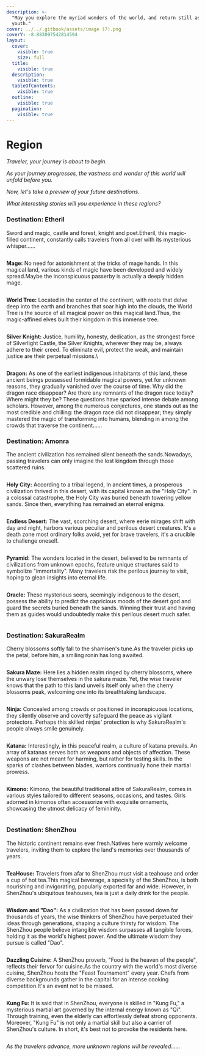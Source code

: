 ```yaml
---
description: >-
  "May you explore the myriad wonders of the world, and return still as a
  youth."
cover: ../../.gitbook/assets/image (7).png
coverY: -8.883097542814594
layout:
  cover:
    visible: true
    size: full
  title:
    visible: true
  description:
    visible: true
  tableOfContents:
    visible: true
  outline:
    visible: true
  pagination:
    visible: true
---
```


# Region

_Traveler, your journey is about to begin._

_As your journey progresses, the vastness and wonder of this world will unfold before you._

_Now, let's take a preview of your future destinations._&#x20;

_What interesting stories will you experience in these regions?_



### Destination: Etheril

Sword and magic, castle and forest, knight and poet.Etheril, this magic-filled continent, constantly calls travelers from all over with its mysterious whisper......

<figure><img src="../../.gitbook/assets/image (17).png" alt=""><figcaption></figcaption></figure>

**Mage:** No need for astonishment at the tricks of mage hands. In this magical land, various kinds of magic have been developed and widely spread.Maybe the inconspicuous passerby is actually a deeply hidden mage.

<figure><img src="../../.gitbook/assets/image (52).png" alt=""><figcaption></figcaption></figure>

**World Tree:** Located in the center of the continent, with roots that delve deep into the earth and branches that soar high into the clouds, the World Tree is the source of all magical power on this magical land.Thus, the magic-affined elves built their kingdom in this immense tree.

<figure><img src="../../.gitbook/assets/image (49).png" alt=""><figcaption></figcaption></figure>

**Silver Knight:** Justice, humility, honesty, dedication, as the strongest force of Silverlight Castle, the Silver Knights, wherever they may be, always adhere to their creed. To eliminate evil, protect the weak, and maintain justice are their perpetual missions.\


<figure><img src="../../.gitbook/assets/image (6).png" alt=""><figcaption></figcaption></figure>

**Dragon:** As one of the earliest indigenous inhabitants of this land, these ancient beings possessed formidable magical powers, yet for unknown reasons, they gradually vanished over the course of time. Why did the dragon race disappear? Are there any remnants of the dragon race today? Where might they be? These questions have sparked intense debate among scholars. However, among the numerous conjectures, one stands out as the most credible and chilling: the dragon race did not disappear; they simply mastered the magic of transforming into humans, blending in among the crowds that traverse the continent......



### Destination: Amonra

The ancient civilization has remained silent beneath the sands.Nowadays, passing travelers can only imagine the lost kingdom through those scattered ruins.

<figure><img src="../../.gitbook/assets/image (18).png" alt=""><figcaption></figcaption></figure>

**Holy City:** According to a tribal legend, In ancient times, a prosperous civilization thrived in this desert, with its capital known as the "Holy City". In a colossal catastrophe, the Holy City was buried beneath towering yellow sands. Since then, everything has remained an eternal enigma.

<figure><img src="../../.gitbook/assets/image (1) (1) (1).png" alt=""><figcaption></figcaption></figure>

**Endless Desert:** The vast, scorching desert, where eerie mirages shift with day and night, harbors various peculiar and perilous desert creatures. It's a death zone most ordinary folks avoid, yet for brave travelers, it's a crucible to challenge oneself.

<figure><img src="../../.gitbook/assets/image (50).png" alt=""><figcaption></figcaption></figure>

**Pyramid:** The wonders located in the desert, believed to be remnants of civilizations from unknown epochs, feature unique structures said to symbolize "immortality". Many travelers risk the perilous journey to visit, hoping to glean insights into eternal life.

<figure><img src="../../.gitbook/assets/image (48).png" alt=""><figcaption></figcaption></figure>

**Oracle:** These mysterious seers, seemingly indigenous to the desert, possess the ability to predict the capricious moods of the desert god and guard the secrets buried beneath the sands. Winning their trust and having them as guides would undoubtedly make this perilous desert much safer.

<figure><img src="../../.gitbook/assets/image (58).png" alt=""><figcaption></figcaption></figure>

### Destination: SakuraRealm

Cherry blossoms softly fall to the shamisen's tune.As the traveler picks up the petal, before him, a smiling ronin has long awaited.

<figure><img src="../../.gitbook/assets/image (19).png" alt=""><figcaption></figcaption></figure>

**Sakura Maze:** Here lies a hidden realm ringed by cherry blossoms, where the unwary lose themselves in the sakura maze. Yet, the wise traveler knows that the path to this land unveils itself only when the cherry blossoms peak, welcoming one into its breathtaking landscape.

<figure><img src="../../.gitbook/assets/image (3) (1).png" alt=""><figcaption></figcaption></figure>

**Ninja:** Concealed among crowds or positioned in inconspicuous locations, they silently observe and covertly safeguard the peace as vigilant protectors. Perhaps this skilled ninjas' protection is why SakuraRealm's people always smile genuinely.

<figure><img src="../../.gitbook/assets/image (57).png" alt=""><figcaption></figcaption></figure>

**Katana:** Interestingly, in this peaceful realm, a culture of katana prevails. An array of katanas serves both as weapons and objects of affection. These weapons are not meant for harming, but rather for testing skills. In the sparks of clashes between blades, warriors continually hone their martial prowess.

<figure><img src="../../.gitbook/assets/image (55).png" alt=""><figcaption></figcaption></figure>

**Kimono:** Kimono, the beautiful traditional attire of SakuraRealm, comes in various styles tailored to different seasons, occasions, and tastes. Girls adorned in kimonos often accessorize with exquisite ornaments, showcasing the utmost delicacy of femininity.

<figure><img src="../../.gitbook/assets/image (53).png" alt=""><figcaption></figcaption></figure>



### **Destination: ShenZhou**

The historic continent remains ever fresh.Natives here warmly welcome travelers, inviting them to explore the land's memories over thousands of years.

<figure><img src="../../.gitbook/assets/image (20).png" alt=""><figcaption></figcaption></figure>

**TeaHouse:** Travelers from afar to ShenZhou must visit a teahouse and order a cup of hot tea.This magical beverage, a specialty of the ShenZhou, is both nourishing and invigorating, popularly exported far and wide. However, in ShenZhou's ubiquitous teahouses, tea is just a daily drink for the people.

<figure><img src="../../.gitbook/assets/image (4) (1).png" alt=""><figcaption></figcaption></figure>

**Wisdom and "Dao":** As a civilization that has been passed down for thousands of years, the wise thinkers of ShenZhou have perpetuated their ideas through generations, shaping a culture thirsty for wisdom. The ShenZhou people believe intangible wisdom surpasses all tangible forces, holding it as the world's highest power. And the ultimate wisdom they pursue is called "Dao".

<figure><img src="../../.gitbook/assets/image (60).png" alt=""><figcaption></figcaption></figure>

**Dazzling Cuisine:**  A ShenZhou proverb, "Food is the heaven of the people", reflects their fervor for cuisine.As the country with the world's most diverse cuisine, ShenZhou hosts the "Feast Tournament" every year. Chefs from diverse backgrounds gather in the capital for an intense cooking competition.It's an event not to be missed.

<figure><img src="../../.gitbook/assets/image (61).png" alt=""><figcaption></figcaption></figure>

**Kung Fu:** It is said that in ShenZhou, everyone is skilled in "Kung Fu," a mysterious martial art governed by the internal energy known as "Qi". Through training, even the elderly can effortlessly defeat strong opponents. Moreover, "Kung Fu" is not only a martial skill but also a carrier of ShenZhou's culture. In short, it's best not to provoke the residents here.

<figure><img src="../../.gitbook/assets/image (56).png" alt=""><figcaption></figcaption></figure>



_As the travelers advance, more unknown regions will be revealed......_
